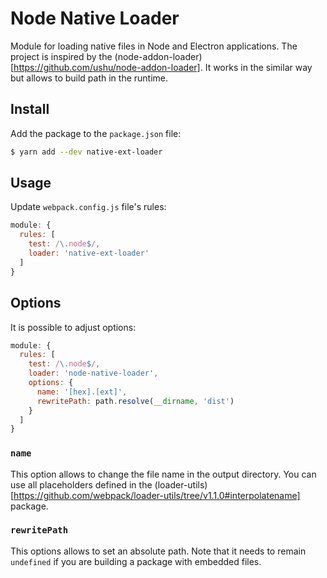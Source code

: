 # Node Native Loader

Module for loading native files in Node and Electron applications. The project is inspired by the (node-addon-loader)[https://github.com/ushu/node-addon-loader]. It works in the similar way but allows to build path in the runtime.

## Install

Add the package to the `package.json` file:

```bash
$ yarn add --dev native-ext-loader
```

## Usage

Update `webpack.config.js` file's rules:

```javascript
module: {
  rules: [
    test: /\.node$/,
    loader: 'native-ext-loader'
  ]
}
```

## Options

It is possible to adjust options:

```javascript
module: {
  rules: [
    test: /\.node$/,
    loader: 'node-native-loader',
    options: {
      name: '[hex].[ext]',
      rewritePath: path.resolve(__dirname, 'dist')
    }
  ]
}
```

### `name`

This option allows to change the file name in the output directory. You can use all placeholders defined in the (loader-utils)[https://github.com/webpack/loader-utils/tree/v1.1.0#interpolatename] package.

### `rewritePath`

This options allows to set an absolute path. Note that it needs to remain `undefined` if you are building a package with embedded files.
